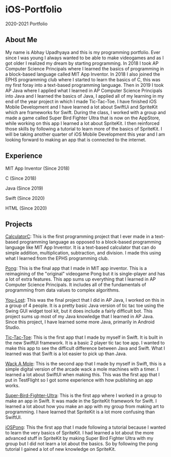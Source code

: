 # iOS-Portfolio
2020-2021 Portfolio

## About Me
My name is Abhay Upadhyaya and this is my programming portfolio. Ever since I was young I always wanted to be able to make videogames and as I got older I realized my dream by starting programming. In 2018 I took AP Computer Science Principals where I learned the basics of programming in a block-based language called MIT App Inventor. In 2018 I also joined the EPHS programming club where I started to learn the basics of C, this was my first foray into a text-based programming language. Then in 2019 I took AP Java where I applied what I learned in AP Computer Science Principals into Java and I learned the basics of Java, I applied all of my learning in my end of the year project in which I made Tic-Tac-Toe. I have finished iOS Mobile Development and I have learned a lot about SwiftUi and SpriteKit which are frameworks for Swift. During the class, I worked with a group and made a game called Super Bird Fighter Ultra that is now on the AppStore, while working on this app I learned a lot about SpriteKit. I then reinforced those skills by following a tutorial to learn more of the basics of SpriteKit. I will be taking another quarter of iOS Mobile Development this year and I am looking forward to making an app that is connected to the internet.

## Experience
MIT App Inventor (Since 2018)

C (Since 2018)

Java (Since 2019)

Swift (Since 2020)

HTML (Since 2020)

## Projects
[CalculatorC](https://github.com/Swaghay/CalculatorC): This is the first programming project that I ever made in a text-based programming language as opposed to a block-based programming language like MIT App Inventor. It is a text-based calculator that can do simple addition, multiplication, subtraction, and division. I made this using what I learned from the EPHS programming club.

[Pong](https://github.com/Swaghay/Pong): This is the final app that I made in MIT app inventor. This is a reimagining of the "original" videogame Pong but it is single-player and has a lot of extra features. This app sums up everything that I learned in AP Computer Science Principals. It includes all of the fundamentals of programming from data values to complex algorithms.

[You-Lost](https://github.com/EPHS-Java-2020/final-post-ap-project-2020-java-masterminds): This was the final project that I did in AP Java, I worked on this in a group of 4 people. It is a pretty basic Java version of tic tac toe using the Swing GUI widget tool kit, but it does include a fairly difficult bot. This project sums up most of my Java knowledge that I learned in AP Java. Since this project, I have learned some more Java, primarily in Android Studio. 

[Tic-Tac-Toe](https://github.com/Swaghay/Tic-Tac-Toe): This is the first app that I made by myself in Swift. It is built in the new SwiftUI framework. It is a basic 2 player tic tac toe app. I wanted to make this app to see the difficult difference between Java and Swift. What I learned was that Swift is a lot easier to pick up than Java.

[Wack A Mole](https://github.com/Swaghay/WackAMole): This is the second app that I made by myself in Swift, this is a simple digital version of the arcade wack a mole machines with a timer. I learned a lot about SwiftUI when making this. This was the first app that I put in TestFlight so I got some experience with how publishing an app works.

[Super-Bird-Fighter-Ultra](https://github.com/AnthonyKuismi/Super-Bird-Fighter-Ultra): This is the first app where I worked in a group to make an app in Swift. It was made in the SpriteKit framework for Swift. I learned a lot about how you make an app with my group from making art to programming. I have learned that SpriteKit is a lot more confusing than SwiftUI.

[iOSPong](https://github.com/Swaghay/iOSPong/): This the first app that I made following a tutorial because I wanted to learn the very basics of SpriteKit. I had learned a lot about the more advanced stuff in SpriteKit by making Super Bird Fighter Ultra with my group but I did not learn a lot about the basics. So by following the pong tutorial I gained a lot of new knowledge on SpriteKit.

